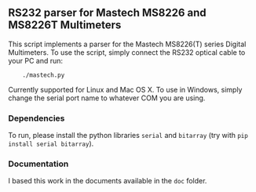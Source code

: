 ## RS232 parser for Mastech MS8226 and MS8226T Multimeters ##

This script implements a parser for the Mastech MS8226(T) series Digital Multimeters. To use the script, simply connect the RS232 optical cable to your PC and run:

```
	./mastech.py
```

Currently supported for Linux and Mac OS X. To use in Windows, simply change the serial port name to whatever COM you are using.

### Dependencies ###

To run, please install the python libraries `serial` and `bitarray` (try with `pip install serial bitarray`).

### Documentation ###

I based this work in the documents available in the `doc` folder.
